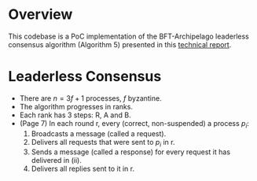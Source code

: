 # Overview 
This codebase is a PoC implementation of the BFT-Archipelago leaderless consensus algorithm (Algorithm 5) presented in this [technical report](https://infoscience.epfl.ch/entities/publication/dcd9f339-a6fc-4b35-a3a3-beda85890adb).

# Leaderless Consensus
- There are $n=3f+1$ processes, $f$ byzantine. 
- The algorithm progresses in ranks.
- Each rank has 3 steps: R, A and B.
- (Page 7) In each round r, every (correct, non-suspended) a process $p_i$:
  1. Broadcasts a message (called a request).
  2. Delivers all requests that were sent to $p_i$ in r.
  3. Sends a message (called a response) for every request it has delivered in (ii).
  4. Delivers all replies sent to it in r.
